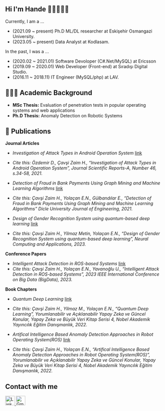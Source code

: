 ## Hi I'm Hande 👋🏻👩🏻‍💻

Currently, I am a ...
- (2021.09 ~ present) Ph.D ML/DL researcher at Eskişehir Osmangazi University.
- (2023.05 ~ present) Data Analyst at Kodlasam.

In the past, I was a ...

- (2020.02 ~ 2021.01) Software Devoloper (C#.Net/MySQL) at Ericsson
- (2019.09 ~ 2020.01) Web Developer (Front-end) at Sıradışı Digital Studio.
- (2016.11 ~ 2018.11) IT Engineer (MySQL/php) at LAV.

## 🧑🏻‍🎓 Academic Background
- **MSc Thesis:** Evaluation of penetration tests in popular operating systems and web applications  
- **Ph.D Thesis:** Anomaly Detection on Robotic Systems

## 📄 Publications

**Journal Articles**

- *Investigation of Attack Types in Android Operation System* [link](https://dergipark.org.tr/en/pub/jsr-a/issue/63349/857264)  
- _Cite this: Özdemir D., Çavşi Zaim H., “Investigation of Attack Types in Android Operation System”, Journal Scientific Reports-A, Number 46, s.34-58, 2021._

- *Detection of Fraud in Bank Payments Using Graph Mining and Machine Learning Algorithms* [link](https://dergipark.org.tr/en/pub/dumf/issue/65099/1002110) 
- _Cite this: Çavşi Zaim H., Yolaçan E.N., Gülbandılar E., “Detection of Fraud in Bank Payments Using Graph Mining and Machine Learning Algorithms” Dicle University Journal of Engineering, 2021._

- *Design of Gender Recognition System using quantum-based deep learning* [link](https://link.springer.com/article/10.1007/s00521-023-09213-5)
- _Cite this: Çavşi Zaim H., Yilmaz Metin, Yolaçan E.N., “Design of Gender Recognition System using quantum-based deep learning”, Neural Computing and Applications, 2023._

**Conference Papers**

- *Intelligent Attack Detection in ROS-based Systems*  [link](https://ieeexplore.ieee.org/abstract/document/10386583)
- _Cite this: Çavşi Zaim H., Yolaçan E.N., Yavanoğlu U., “Intelligent Attack Detection in ROS-based Systems”, 2023 IEEE International Conference on Big Data (BigData), 2023._

**Book Chapters**

- *Quantum Deep Learning* [link](https://drive.google.com/file/d/1M9Me9yu4bleYUVq0hr1iK7tU2Ghsd69O/view)
- _Cite this: Çavşi Zaim H., Yilmaz M., Yolaçan E.N., “Quantum Deep Learning”, Yorumlanabilir ve Açıklanabilir Yapay Zeka ve Güncel Konular, Yapay Zeka ve Büyük Veri Kitap Serisi 4, Nobel Akademik Yayıncılık Eğitim Danışmanlık, 2022._

- *Artifical Intelligence Based Anomaly Detection Approaches in Robot Operating System(ROS)* [link](https://drive.google.com/file/d/1M9Me9yu4bleYUVq0hr1iK7tU2Ghsd69O/view)
- _Cite this: Çavşi Zaim H., Yolaçan E.N., “Artifical Intelligence Based Anomaly Detection Approaches in Robot Operating System(ROS)”, Yorumlanabilir ve Açıklanabilir Yapay Zeka ve Güncel Konular, Yapay Zeka ve Büyük Veri Kitap Serisi 4, Nobel Akademik Yayıncılık Eğitim Danışmanlık, 2022._




## Contact with me

<a href="https://www.linkedin.com/in/hande-%C3%A7av%C5%9Fi-zaim-b50829111/" target="_blank">
    <img src="https://upload.wikimedia.org/wikipedia/commons/e/e9/Linkedin_icon.svg" alt="LinkedIn" width="30" height="30">
</a>
<a href="mailto:handecavsi43@gmail.com" target="_blank">
    <img src="https://upload.wikimedia.org/wikipedia/commons/4/4e/Gmail_Icon.png" alt="Gmail" width="30" height="30">
</a>






